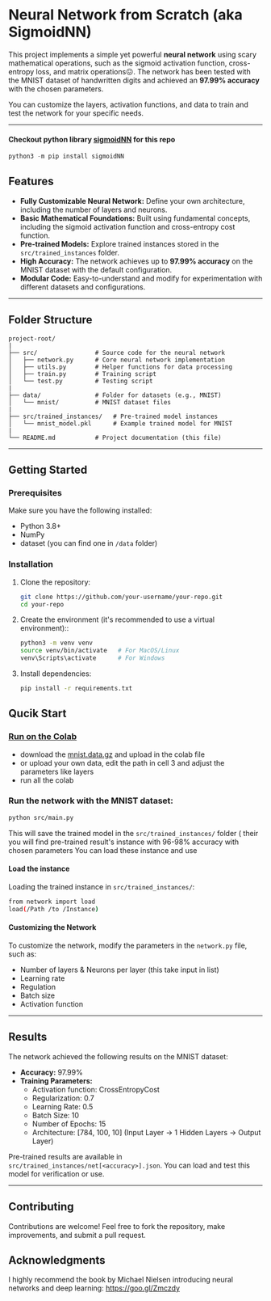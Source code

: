 # Neural Network from Scratch (aka SigmoidNN)

This project implements a simple yet powerful **neural network** using scary mathematical operations, such as the sigmoid activation function, cross-entropy loss, and matrix operations😖. The network has been tested with the MNIST dataset of handwritten digits and achieved an **97.99% accuracy** with the chosen parameters.

You can customize the layers, activation functions, and data to train and test the network for your specific needs.

---

#### Checkout python library [sigmoidNN](https://pypi.org/project/sigmoidNN/) for this repo
```python
python3 -m pip install sigmoidNN
```

## Features

- **Fully Customizable Neural Network:** Define your own architecture, including the number of layers and neurons.
- **Basic Mathematical Foundations:** Built using fundamental concepts, including the sigmoid activation function and cross-entropy cost function.
- **Pre-trained Models:** Explore trained instances stored in the `src/trained_instances` folder.
- **High Accuracy:** The network achieves up to **97.99% accuracy** on the MNIST dataset with the default configuration.
- **Modular Code:** Easy-to-understand and modify for experimentation with different datasets and configurations.

---

## Folder Structure

```
project-root/
|
├── src/                # Source code for the neural network
│   ├── network.py      # Core neural network implementation
│   ├── utils.py        # Helper functions for data processing
│   ├── train.py        # Training script
│   └── test.py         # Testing script
|
├── data/               # Folder for datasets (e.g., MNIST)
│   └── mnist/          # MNIST dataset files
|
├── src/trained_instances/   # Pre-trained model instances
│   └── mnist_model.pkl      # Example trained model for MNIST
|
└── README.md           # Project documentation (this file)
```

---

## Getting Started

### Prerequisites

Make sure you have the following installed:

- Python 3.8+
- NumPy
- dataset (you can find one in `/data` folder)

### Installation

1. Clone the repository:
   ```bash
   git clone https://github.com/your-username/your-repo.git
   cd your-repo
   ```
2. Create the environment (it's recommended to use a virtual environment)::
   ```bash
   python3 -m venv venv
   source venv/bin/activate   # For MacOS/Linux
   venv\Scripts\activate      # For Windows
   ```
3. Install dependencies:
   ```bash
   pip install -r requirements.txt
   ```

## Qucik Start

### [Run on the Colab](https://colab.research.google.com/drive/1K5M0E2IBNb1WNcraN5uXMP7E21xP1_by?usp=sharing)
- download the [mnist.data.gz](https://www.google.com/url?q=https%3A%2F%2Fdrive.google.com%2Ffile%2Fd%2F1l_zwAKQTlZPib4xhVGriDpVqjaXkXZk-%2Fview%3Fusp%3Ddrive_link) and upload in the colab file
- or upload your own data, edit the path in cell 3 and adjust the parameters like layers
- run all the colab

### Run the network with the MNIST dataset:
```bash
python src/main.py
```
This will save the trained model in the `src/trained_instances/` folder ( their you will find pre-trained result's instance with 96-98% accuracy with chosen parameters
You can load these instance and use

#### Load the instance
Loading the trained instance in `src/trained_instances/`:
```bash
from network import load
load(/Path /to /Instance)
```

#### Customizing the Network
To customize the network, modify the parameters in the `network.py` file, such as:

- Number of layers & Neurons per layer (this take input in list)
- Learning rate
- Regulation
- Batch size
- Activation function

---

## Results

The network achieved the following results on the MNIST dataset:

- **Accuracy:** 97.99%
- **Training Parameters:**
  - Activation function: CrossEntropyCost
  - Regularization: 0.7
  - Learning Rate: 0.5
  - Batch Size: 10
  - Number of Epochs: 15
  - Architecture: [784, 100, 10] (Input Layer -> 1 Hidden Layers -> Output Layer)

Pre-trained results are available in `src/trained_instances/net[<accuracy>].json`. You can load and test this model for verification or use.

---

## Contributing

Contributions are welcome! Feel free to fork the repository, make improvements, and submit a pull request.

## Acknowledgments

I highly recommend the book by Michael Nielsen introducing neural networks and deep learning: https://goo.gl/Zmczdy
